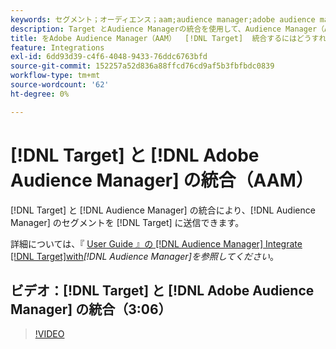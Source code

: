 ```yaml
---
keywords: セグメント；オーディエンス；aam;audience manager;adobe audience manager；統合；統合
description: Target とAudience Managerの統合を使用して、Audience Manager（AAM）セグメントをAdobe Targetに送信する方法を説明します。
title: をAdobe Audience Manager（AAM）  [!DNL Target]  統合するにはどうすればよいですか？
feature: Integrations
exl-id: 6dd93d39-c4f6-4048-9433-76ddc6763bfd
source-git-commit: 152257a52d836a88ffcd76cd9af5b3fbfbdc0839
workflow-type: tm+mt
source-wordcount: '62'
ht-degree: 0%

---
```


# [!DNL Target] と [!DNL Adobe Audience Manager] の統合（AAM）

[!DNL Target] と [!DNL Audience Manager] の統合により、[!DNL Audience Manager] のセグメントを [!DNL Target] に送信できます。

詳細については、『 [&#x200B; User Guide 』の  [!DNL Audience Manager] Integrate [!DNL Target]with](https://experienceleague.adobe.com/docs/audience-manager/user-guide/implementation-integration-guides/integration-other-solutions/aam-target-integration.html?lang=ja)*[!DNL Audience Manager]を参照してください*。

## ビデオ：[!DNL Target] と [!DNL Adobe Audience Manager] の統合（3:06）

>[!VIDEO](https://video.tv.adobe.com/v/3421745?captions=jpn)

